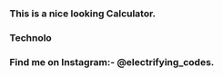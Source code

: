 ### This is a nice looking Calculator.

### Technolo

### Find me on Instagram:- @electrifying_codes.